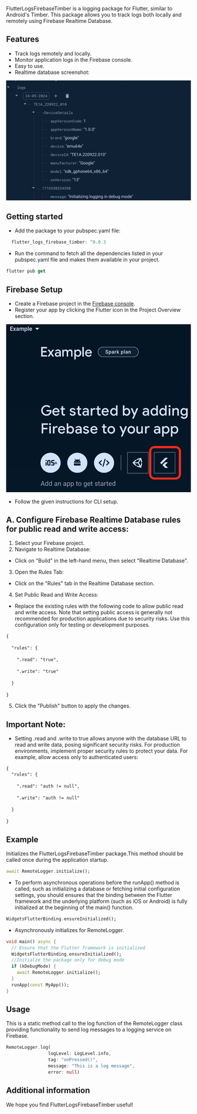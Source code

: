 <!--
This README describes the package. If you publish this package to pub.dev,
this README's contents appear on the landing page for your package.

For information about how to write a good package README, see the guide for
[writing package pages](https://dart.dev/guides/libraries/writing-package-pages).

For general information about developing packages, see the Dart guide for
[creating packages](https://dart.dev/guides/libraries/create-library-packages)
and the Flutter guide for
[developing packages and plugins](https://flutter.dev/developing-packages).
-->

FlutterLogsFirebaseTimber is a logging package for Flutter, similar to Android's Timber. This package allows you to track logs both locally and remotely using Firebase Realtime Database.

## Features

- Track logs remotely and locally.
- Monitor application logs in the Firebase console.
- Easy to use.
- Realtime database screenshot:

![Realtime firebase logs](https://github.com/anandhkumar25/flutter_logs_firebase_timber/blob/main/screenshots/flutter_logs_firebase_timber.png?raw=true)


## Getting started

- Add the package to your pubspec.yaml file:
```dart
  flutter_logs_firebase_timber: ^0.0.3
```
- Run the command to fetch all the dependencies listed in your pubspec.yaml file and makes them available in your project.

```dart
flutter pub get
```

## Firebase Setup

- Create a Firebase project in the [Firebase console](https://console.firebase.google.com).
- Register your app by clicking the Flutter icon in the Project Overview section.

![Flutter project icon](https://github.com/anandhkumar25/flutter_logs_firebase_timber/blob/main/screenshots/flutter_project.png)

- Follow the given instructions for CLI setup.

## A. Configure Firebase Realtime Database rules for public read and write access:

1. Select your Firebase project.
2. Navigate to Realtime Database:
- Click on "Build" in the left-hand menu, then select "Realtime Database".
3. Open the Rules Tab:
- Click on the "Rules" tab in the Realtime Database section.
4. Set Public Read and Write Access:
- Replace the existing rules with the following code to allow public read and write access. Note that setting public access is generally not recommended for production applications due to security risks. Use this configuration only for testing or development purposes.

```
{

  "rules": {

    ".read": "true",

    ".write": "true"

  }

}
```

5. Click the "Publish" button to apply the changes.

## Important Note:
- Setting .read and .write to true allows anyone with the database URL to read and write data, posing significant security risks. For production environments, implement proper security rules to protect your data. For example, allow access only to authenticated users:

```
{
  "rules": {

    ".read": "auth != null",

    ".write": "auth != null"

  }

}
```

## Example

Initializes the FlutterLogsFirebaseTimber package.This method should be called once during the application startup.

```dart
await RemoteLogger.initialize();
```

- To perform asynchronous operations before the runApp() method is called, such as initializing a database or fetching initial configuration settings, you should ensures that the binding between the Flutter framework and the underlying platform (such as iOS or Android) is fully initialized at the beginning of the main() function.

```dart
WidgetsFlutterBinding.ensureInitialized();
```
- Asynchronously initializes for RemoteLogger.

```dart
void main() async {
  // Ensure that the Flutter framework is initialized
  WidgetsFlutterBinding.ensureInitialized();
  //Initialze the package only for debug mode
  if (kDebugMode) {
    await RemoteLogger.initialize();
  }
  runApp(const MyApp());
}
```

## Usage

This is a static method call to the log function of the RemoteLogger class providing functionality to send log messages to a logging service on Firebase.

```dart
RemoteLogger.log(
                logLevel: LogLevel.info,
                tag: "onPressed()",
                message: "This is a log message",
                error: null)
```

## Additional information

We hope you find FlutterLogsFirebaseTimber useful!
